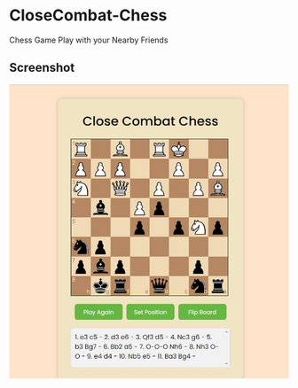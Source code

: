 # CloseCombat-Chess

Chess Game Play with your Nearby Friends

## Screenshot

![img 1](Captured/Gameplay.JPG)

